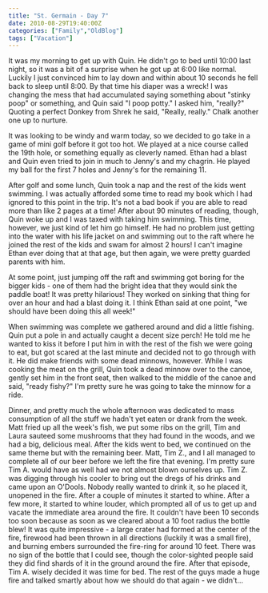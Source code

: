 ```yaml
---
title: "St. Germain - Day 7"
date: 2010-08-29T19:40:00Z
categories: ["Family","OldBlog"]
tags: ["Vacation"]
---
```


It was my morning to get up with Quin.  He didn't go to bed until 10:00 last night, so it was a bit of a surprise when he got up at 6:00 like normal.  Luckily I just convinced him to lay down and within about 10 seconds he fell back to sleep until 8:00.  By that time his diaper was a wreck!  I was changing the mess that had accumulated saying something about "stinky poop" or something, and Quin said "I poop potty."  I asked him, "really?"  Quoting a perfect Donkey from Shrek he said, "Really, really."  Chalk another one up to nurture.

It was looking to be windy and warm today, so we decided to go take in a game of mini golf before it got too hot.  We played at a nice course called the 19th hole, or something equally as cleverly named.  Ethan had a blast and Quin even tried to join in much to Jenny's and my chagrin.  He played my ball for the first 7 holes and Jenny's for the remaining 11.

After golf and some lunch, Quin took a nap and the rest of the kids went swimming.  I was actually afforded some time to read my book which I had ignored to this point in the trip.  It's not a bad book if you are able to read more than like 2 pages at a time!  After about 90 minutes of reading, though, Quin woke up and I was taxed with taking him swimming.  This time, however, we just kind of let him go himself.  He had no problem just getting into the water with his life jacket on and swimming out to the raft where he joined the rest of the kids and swam for almost 2 hours!  I can't imagine Ethan ever doing that at that age, but then again, we were pretty guarded parents with him.

At some point, just jumping off the raft and swimming got boring for the bigger kids - one of them had the bright idea that they would sink the paddle boat!  It was pretty hilarious!  They worked on sinking that thing for over an hour and had a blast doing it.  I think Ethan said at one point, "we should have been doing this all week!"

When swimming was complete we gathered around and did a little fishing.  Quin put a pole in and actually caught a decent size perch!  He told me he wanted to kiss it before I put him in with the rest of the fish we were going to eat, but got scared at the last minute and decided not to go through with it.  He did make friends with some dead minnows, however.  While I was cooking the meat on the grill, Quin took a dead minnow over to the canoe, gently set him in the front seat, then walked to the middle of the canoe and said, "ready fishy?"  I'm pretty sure he was going to take the minnow for a ride.

Dinner, and pretty much the whole afternoon was dedicated to mass consumption of all the stuff we hadn't yet eaten or drank from the week.  Matt fried up all the week's fish, we put some ribs on the grill, Tim and Laura sauteed some mushrooms that they had found in the woods, and we had a big, delicious meal.  After the kids went to bed, we continued on the same theme but with the remaining beer.  Matt, Tim Z., and I all managed to complete all of our beer before we left the fire that evening.  I'm pretty sure Tim A. would have as well had we not almost blown ourselves up.  Tim Z. was digging through his cooler to bring out the dregs of his drinks and came upon an O'Dools.  Nobody really wanted to drink it, so he placed it, unopened in the fire.  After a couple of minutes it started to whine.  After a few more, it started to whine louder, which prompted all of us to get up and vacate the immediate area around the fire.  It couldn't have been 10 seconds too soon because as soon as we cleared about a 10 foot radius the bottle blew!  It was quite impressive - a large crater had formed at the center of the fire, firewood had been thrown in all directions (luckily it was a small fire), and burning embers surrounded the fire-ring for around 10 feet.  There was no sign of the bottle that I could see, though the color-sighted people said they did find shards of it in the ground around the fire.  After that episode, Tim A. wisely decided it was time for bed.  The rest of the guys made a huge fire and talked smartly about how we should do that again - we didn't...
